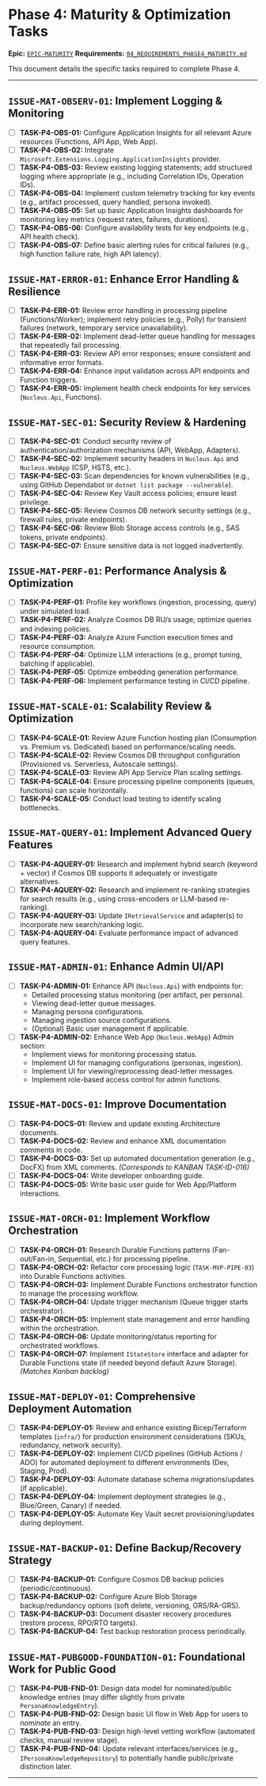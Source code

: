 # Phase 4: Maturity & Optimization Tasks

**Epic:** [`EPIC-MATURITY`](./00_ROADMAP.md#phase-4-maturity--optimization)
**Requirements:** [`04_REQUIREMENTS_PHASE4_MATURITY.md`](../Requirements/04_REQUIREMENTS_PHASE4_MATURITY.md)

This document details the specific tasks required to complete Phase 4.

---

## `ISSUE-MAT-OBSERV-01`: Implement Logging & Monitoring

*   [ ] **TASK-P4-OBS-01:** Configure Application Insights for all relevant Azure resources (Functions, API App, Web App).
*   [ ] **TASK-P4-OBS-02:** Integrate `Microsoft.Extensions.Logging.ApplicationInsights` provider.
*   [ ] **TASK-P4-OBS-03:** Review existing logging statements; add structured logging where appropriate (e.g., including Correlation IDs, Operation IDs).
*   [ ] **TASK-P4-OBS-04:** Implement custom telemetry tracking for key events (e.g., artifact processed, query handled, persona invoked).
*   [ ] **TASK-P4-OBS-05:** Set up basic Application Insights dashboards for monitoring key metrics (request rates, failures, durations).
*   [ ] **TASK-P4-OBS-06:** Configure availability tests for key endpoints (e.g., API health check).
*   [ ] **TASK-P4-OBS-07:** Define basic alerting rules for critical failures (e.g., high function failure rate, high API latency).

## `ISSUE-MAT-ERROR-01`: Enhance Error Handling & Resilience

*   [ ] **TASK-P4-ERR-01:** Review error handling in processing pipeline (Functions/Worker); implement retry policies (e.g., Polly) for transient failures (network, temporary service unavailability).
*   [ ] **TASK-P4-ERR-02:** Implement dead-letter queue handling for messages that repeatedly fail processing.
*   [ ] **TASK-P4-ERR-03:** Review API error responses; ensure consistent and informative error formats.
*   [ ] **TASK-P4-ERR-04:** Enhance input validation across API endpoints and Function triggers.
*   [ ] **TASK-P4-ERR-05:** Implement health check endpoints for key services (`Nucleus.Api`, Functions).

## `ISSUE-MAT-SEC-01`: Security Review & Hardening

*   [ ] **TASK-P4-SEC-01:** Conduct security review of authentication/authorization mechanisms (API, WebApp, Adapters).
*   [ ] **TASK-P4-SEC-02:** Implement security headers in `Nucleus.Api` and `Nucleus.WebApp` (CSP, HSTS, etc.).
*   [ ] **TASK-P4-SEC-03:** Scan dependencies for known vulnerabilities (e.g., using GitHub Dependabot or `dotnet list package --vulnerable`).
*   [ ] **TASK-P4-SEC-04:** Review Key Vault access policies; ensure least privilege.
*   [ ] **TASK-P4-SEC-05:** Review Cosmos DB network security settings (e.g., firewall rules, private endpoints).
*   [ ] **TASK-P4-SEC-06:** Review Blob Storage access controls (e.g., SAS tokens, private endpoints).
*   [ ] **TASK-P4-SEC-07:** Ensure sensitive data is not logged inadvertently.

## `ISSUE-MAT-PERF-01`: Performance Analysis & Optimization

*   [ ] **TASK-P4-PERF-01:** Profile key workflows (ingestion, processing, query) under simulated load.
*   [ ] **TASK-P4-PERF-02:** Analyze Cosmos DB RU/s usage; optimize queries and indexing policies.
*   [ ] **TASK-P4-PERF-03:** Analyze Azure Function execution times and resource consumption.
*   [ ] **TASK-P4-PERF-04:** Optimize LLM interactions (e.g., prompt tuning, batching if applicable).
*   [ ] **TASK-P4-PERF-05:** Optimize embedding generation performance.
*   [ ] **TASK-P4-PERF-06:** Implement performance testing in CI/CD pipeline.

## `ISSUE-MAT-SCALE-01`: Scalability Review & Optimization

*   [ ] **TASK-P4-SCALE-01:** Review Azure Function hosting plan (Consumption vs. Premium vs. Dedicated) based on performance/scaling needs.
*   [ ] **TASK-P4-SCALE-02:** Review Cosmos DB throughput configuration (Provisioned vs. Serverless, Autoscale settings).
*   [ ] **TASK-P4-SCALE-03:** Review API App Service Plan scaling settings.
*   [ ] **TASK-P4-SCALE-04:** Ensure processing pipeline components (queues, functions) can scale horizontally.
*   [ ] **TASK-P4-SCALE-05:** Conduct load testing to identify scaling bottlenecks.

## `ISSUE-MAT-QUERY-01`: Implement Advanced Query Features

*   [ ] **TASK-P4-AQUERY-01:** Research and implement hybrid search (keyword + vector) if Cosmos DB supports it adequately or investigate alternatives.
*   [ ] **TASK-P4-AQUERY-02:** Research and implement re-ranking strategies for search results (e.g., using cross-encoders or LLM-based re-ranking).
*   [ ] **TASK-P4-AQUERY-03:** Update `IRetrievalService` and adapter(s) to incorporate new search/ranking logic.
*   [ ] **TASK-P4-AQUERY-04:** Evaluate performance impact of advanced query features.

## `ISSUE-MAT-ADMIN-01`: Enhance Admin UI/API

*   [ ] **TASK-P4-ADMIN-01:** Enhance API (`Nucleus.Api`) with endpoints for:
    *   Detailed processing status monitoring (per artifact, per persona).
    *   Viewing dead-letter queue messages.
    *   Managing persona configurations.
    *   Managing ingestion source configurations.
    *   (Optional) Basic user management if applicable.
*   [ ] **TASK-P4-ADMIN-02:** Enhance Web App (`Nucleus.WebApp`) Admin section:
    *   Implement views for monitoring processing status.
    *   Implement UI for managing configurations (personas, ingestion).
    *   Implement UI for viewing/reprocessing dead-letter messages.
    *   Implement role-based access control for admin functions.

## `ISSUE-MAT-DOCS-01`: Improve Documentation

*   [ ] **TASK-P4-DOCS-01:** Review and update existing Architecture documents.
*   [ ] **TASK-P4-DOCS-02:** Review and enhance XML documentation comments in code.
*   [ ] **TASK-P4-DOCS-03:** Set up automated documentation generation (e.g., DocFX) from XML comments. *(Corresponds to KANBAN TASK-ID-016)*
*   [ ] **TASK-P4-DOCS-04:** Write developer onboarding guide.
*   [ ] **TASK-P4-DOCS-05:** Write basic user guide for Web App/Platform interactions.

## `ISSUE-MAT-ORCH-01`: Implement Workflow Orchestration

*   [ ] **TASK-P4-ORCH-01:** Research Durable Functions patterns (Fan-out/Fan-in, Sequential, etc.) for processing pipeline.
*   [ ] **TASK-P4-ORCH-02:** Refactor core processing logic (`TASK-MVP-PIPE-03`) into Durable Functions activities.
*   [ ] **TASK-P4-ORCH-03:** Implement Durable Functions orchestrator function to manage the processing workflow.
*   [ ] **TASK-P4-ORCH-04:** Update trigger mechanism (Queue trigger starts orchestrator).
*   [ ] **TASK-P4-ORCH-05:** Implement state management and error handling within the orchestration.
*   [ ] **TASK-P4-ORCH-06:** Update monitoring/status reporting for orchestrated workflows.
*   [ ] **TASK-P4-ORCH-07:** Implement `IStateStore` interface and adapter for Durable Functions state (if needed beyond default Azure Storage). *(Matches Kanban backlog)*

## `ISSUE-MAT-DEPLOY-01`: Comprehensive Deployment Automation

*   [ ] **TASK-P4-DEPLOY-01:** Review and enhance existing Bicep/Terraform templates (`infra/`) for production environment considerations (SKUs, redundancy, network security).
*   [ ] **TASK-P4-DEPLOY-02:** Implement CI/CD pipelines (GitHub Actions / ADO) for automated deployment to different environments (Dev, Staging, Prod).
*   [ ] **TASK-P4-DEPLOY-03:** Automate database schema migrations/updates (if applicable).
*   [ ] **TASK-P4-DEPLOY-04:** Implement deployment strategies (e.g., Blue/Green, Canary) if needed.
*   [ ] **TASK-P4-DEPLOY-05:** Automate Key Vault secret provisioning/updates during deployment.

## `ISSUE-MAT-BACKUP-01`: Define Backup/Recovery Strategy

*   [ ] **TASK-P4-BACKUP-01:** Configure Cosmos DB backup policies (periodic/continuous).
*   [ ] **TASK-P4-BACKUP-02:** Configure Azure Blob Storage backup/redundancy options (soft delete, versioning, GRS/RA-GRS).
*   [ ] **TASK-P4-BACKUP-03:** Document disaster recovery procedures (restore process, RPO/RTO targets).
*   [ ] **TASK-P4-BACKUP-04:** Test backup restoration process periodically.

## `ISSUE-MAT-PUBGOOD-FOUNDATION-01`: Foundational Work for Public Good

*   [ ] **TASK-P4-PUB-FND-01:** Design data model for nominated/public knowledge entries (may differ slightly from private `PersonaKnowledgeEntry`).
*   [ ] **TASK-P4-PUB-FND-02:** Design basic UI flow in Web App for users to *nominate* an entry.
*   [ ] **TASK-P4-PUB-FND-03:** Design high-level vetting workflow (automated checks, manual review stage).
*   [ ] **TASK-P4-PUB-FND-04:** Update relevant interfaces/services (e.g., `IPersonaKnowledgeRepository`) to potentially handle public/private distinction later.

---
